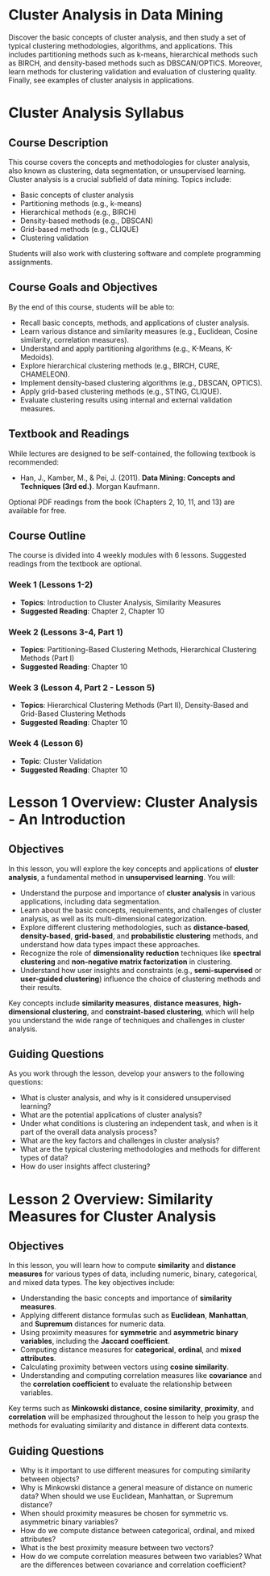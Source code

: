 # Cluster Analysis in Data Mining

Discover the basic concepts of cluster analysis, and then study a set of typical clustering methodologies, algorithms, and applications. This includes partitioning methods such as k-means, hierarchical methods such as BIRCH, and density-based methods such as DBSCAN/OPTICS. Moreover, learn methods for clustering validation and evaluation of clustering quality. Finally, see examples of cluster analysis in applications.

# Cluster Analysis Syllabus

## Course Description

This course covers the concepts and methodologies for cluster analysis, also known as clustering, data segmentation, or unsupervised learning. Cluster analysis is a crucial subfield of data mining. Topics include:

- Basic concepts of cluster analysis
- Partitioning methods (e.g., k-means)
- Hierarchical methods (e.g., BIRCH)
- Density-based methods (e.g., DBSCAN)
- Grid-based methods (e.g., CLIQUE)
- Clustering validation

Students will also work with clustering software and complete programming assignments.

## Course Goals and Objectives

By the end of this course, students will be able to:

- Recall basic concepts, methods, and applications of cluster analysis.
- Learn various distance and similarity measures (e.g., Euclidean, Cosine similarity, correlation measures).
- Understand and apply partitioning algorithms (e.g., K-Means, K-Medoids).
- Explore hierarchical clustering methods (e.g., BIRCH, CURE, CHAMELEON).
- Implement density-based clustering algorithms (e.g., DBSCAN, OPTICS).
- Apply grid-based clustering methods (e.g., STING, CLIQUE).
- Evaluate clustering results using internal and external validation measures.

## Textbook and Readings

While lectures are designed to be self-contained, the following textbook is recommended:

- Han, J., Kamber, M., & Pei, J. (2011). **Data Mining: Concepts and Techniques (3rd ed.)**. Morgan Kaufmann.

Optional PDF readings from the book (Chapters 2, 10, 11, and 13) are available for free.

## Course Outline

The course is divided into 4 weekly modules with 6 lessons. Suggested readings from the textbook are optional.

### Week 1 (Lessons 1-2)

- **Topics**: Introduction to Cluster Analysis, Similarity Measures
- **Suggested Reading**: Chapter 2, Chapter 10

### Week 2 (Lessons 3-4, Part 1)

- **Topics**: Partitioning-Based Clustering Methods, Hierarchical Clustering Methods (Part I)
- **Suggested Reading**: Chapter 10

### Week 3 (Lesson 4, Part 2 - Lesson 5)

- **Topics**: Hierarchical Clustering Methods (Part II), Density-Based and Grid-Based Clustering Methods
- **Suggested Reading**: Chapter 10

### Week 4 (Lesson 6)

- **Topic**: Cluster Validation
- **Suggested Reading**: Chapter 10



# Lesson 1 Overview: Cluster Analysis - An Introduction

## Objectives

In this lesson, you will explore the key concepts and applications of **cluster analysis**, a fundamental method in **unsupervised learning**. You will:

- Understand the purpose and importance of **cluster analysis** in various applications, including data segmentation.
- Learn about the basic concepts, requirements, and challenges of cluster analysis, as well as its multi-dimensional categorization.
- Explore different clustering methodologies, such as **distance-based**, **density-based**, **grid-based**, and **probabilistic clustering** methods, and understand how data types impact these approaches.
- Recognize the role of **dimensionality reduction** techniques like **spectral clustering** and **non-negative matrix factorization** in clustering.
- Understand how user insights and constraints (e.g., **semi-supervised** or **user-guided clustering**) influence the choice of clustering methods and their results.

Key concepts include **similarity measures**, **distance measures**, **high-dimensional clustering**, and **constraint-based clustering**, which will help you understand the wide range of techniques and challenges in cluster analysis.

## Guiding Questions

As you work through the lesson, develop your answers to the following questions:

- What is cluster analysis, and why is it considered unsupervised learning?
- What are the potential applications of cluster analysis?
- Under what conditions is clustering an independent task, and when is it part of the overall data analysis process?
- What are the key factors and challenges in cluster analysis?
- What are the typical clustering methodologies and methods for different types of data?
- How do user insights affect clustering?


# Lesson 2 Overview: Similarity Measures for Cluster Analysis

## Objectives

In this lesson, you will learn how to compute **similarity** and **distance measures** for various types of data, including numeric, binary, categorical, and mixed data types. The key objectives include:

- Understanding the basic concepts and importance of **similarity measures**.
- Applying different distance formulas such as **Euclidean**, **Manhattan**, and **Supremum** distances for numeric data.
- Using proximity measures for **symmetric** and **asymmetric binary variables**, including the **Jaccard coefficient**.
- Computing distance measures for **categorical**, **ordinal**, and **mixed attributes**.
- Calculating proximity between vectors using **cosine similarity**.
- Understanding and computing correlation measures like **covariance** and the **correlation coefficient** to evaluate the relationship between variables.

Key terms such as **Minkowski distance**, **cosine similarity**, **proximity**, and **correlation** will be emphasized throughout the lesson to help you grasp the methods for evaluating similarity and distance in different data contexts.


## Guiding Questions

- Why is it important to use different measures for computing similarity between objects?
- Why is Minkowski distance a general measure of distance on numeric data? When should we use Euclidean, Manhattan, or Supremum distance?
- When should proximity measures be chosen for symmetric vs. asymmetric binary variables?
- How do we compute distance between categorical, ordinal, and mixed attributes?
- What is the best proximity measure between two vectors?
- How do we compute correlation measures between two variables? What are the differences between covariance and correlation coefficient?



